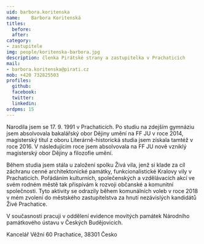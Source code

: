 ```yaml
---
uid: barbora.koritenska
name:    Barbora Koritenská
titles:
  before: 
  after:
category:
- zastupitele
img: people/koritenska-barbora.jpg
description: členka Pirátské strany a zastupitelka v Prachaticích 
mail:
- barbora.koritenska@pirati.cz
mob: +420 732825503
profiles:
  github:
  facebook:				
  twitter:
  linkedin:
ordpms: 15 
---
```


Narodila jsem se 17. 9. 1991 v Prachaticích. Po studiu na zdejším gymnáziu jsem
absolvovala bakalářský obor Dějiny umění na FF JU v roce 2014, magisterský titul z oboru Literárně-historická studia jsem získala tamtéž v roce 2016. V následujícím roce jsem absolvovala na FF JU nově vzniklý magisterský obor Dějiny a filozofie umění.

Během studia jsem stála u založení spolku Živá vila, jenž si klade za cíl záchranu cenné architektonické památky, funkcionalistické Kralovy vily v Prachaticích. Pořádáním kulturních, společenských a vzdělávacích akcí ve svém rodném městě tak přispívám k rozvoji občanské a komunitní společnosti. Tyto aktivity se odrazily během komunálních voleb v roce 2018 v mém zvolení do městského zastupitelstva za hnutí nezávislých kandidátů Živé Prachatice.

V současnosti pracuji v oddělení evidence movitých památek Národního památkového ústavu v Českých Budějovicích.

Kancelář
Věžní 60
Prachatice, 38301
Česko
